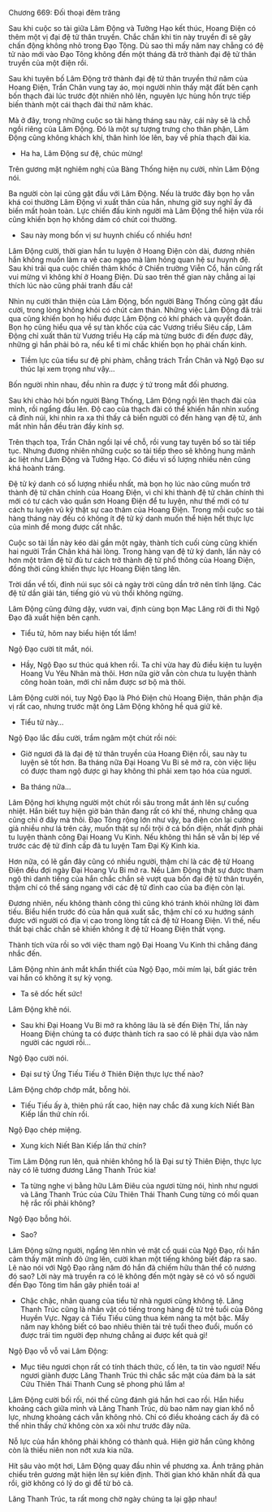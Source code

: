 




Chương 669: Đối thoại đêm trăng


Sau khi cuộc so tài giữa Lâm Động và Tưởng Hạo kết thúc, Hoang Điện có thêm một vị đại đệ tử thân truyền. Chắc chắn khi tin này truyền đi sẽ gây chấn động không nhỏ trong Đạo Tông. Dù sao thì mấy năm nay chẳng có đệ tử nào mới vào Đạo Tông không đến một tháng đã trở thành đại đệ tử thân truyền của một điện rồi.

Sau khi tuyên bố Lâm Động trở thành đại đệ tử thân truyền thứ năm của Hoang Điện, Trần Chân vung tay áo, mọi người nhìn thấy mặt đất bên cạnh bốn thạch đài lúc trước đột nhiên nhô lên, nguyên lực hùng hồn trực tiếp biến thành một cái thạch đài thứ năm khác.

Mà ở đây, trong những cuộc so tài hàng tháng sau này, cái này sẽ là chỗ ngồi riêng của Lâm Động. Đó là một sự tượng trưng cho thân phận, Lâm Động cũng không khách khí, thân hình lóe lên, bay về phía thạch đài kia.

- Ha ha, Lâm Động sư đệ, chúc mừng!

Trên gương mặt nghiêm nghị của Bàng Thống hiện nụ cười, nhìn Lâm Động nói.

Ba người còn lại cũng gật đầu với Lâm Động. Nếu là trước đây bọn họ vẫn khá coi thường Lâm Động vì xuất thân của hắn, nhưng giờ suy nghĩ ấy đã biến mất hoàn toàn. Lực chiến đấu kinh người mà Lâm Động thể hiện vừa rồi cũng khiến bọn họ không dám có chút coi thường.

- Sau này mong bốn vị sư huynh chiếu cố nhiều hơn!

Lâm Động cười, thời gian hắn tu luyện ở Hoang Điện còn dài, đương nhiên hắn không muốn làm ra vẻ cao ngạo mà làm hỏng quan hệ sư huynh đệ. Sau khi trải qua cuộc chiến thảm khốc ở Chiến trường Viễn Cổ, hắn cũng rất vui mừng vì không khí ở Hoang Điện. Dù sao trên thế gian này chẳng ai lại thích lúc nào cũng phải tranh đấu cả!

Nhìn nụ cười thân thiện của Lâm Động, bốn người Bàng Thống cũng gật đầu cười, trong lòng không khỏi có chút cảm thán. Những việc Lâm Động đã trải qua cũng khiến bọn họ hiểu được Lâm Động có khí phách và quyết đoán. Bọn họ cũng hiểu qua về sự tàn khốc của các Vương triều Siêu cấp, Lâm Động chỉ xuất thân từ Vương triều Hạ cấp mà từng bước đi đến được đây, những gì hắn phải bỏ ra, nếu kể tỉ mỉ chắc khiến bọn họ phải chấn kinh.

- Tiềm lực của tiểu sư đệ phi phàm, chẳng trách Trần Chân và Ngộ Đạo sư thúc lại xem trọng như vậy…

Bốn người nhìn nhau, đều nhìn ra được ý tứ trong mắt đối phương.

Sau khi chào hỏi bốn người Bàng Thống, Lâm Động ngồi lên thạch đài của mình, rồi ngẩng đầu lên. Độ cao của thạch đài có thể khiến hắn nhìn xuống cả đỉnh núi, khi nhìn ra xa thì thấy cả biển người có đến hàng vạn đệ tử, ánh mắt nhìn hắn đều tràn đầy kính sợ.

Trên thạch tọa, Trần Chân ngồi lại về chỗ, rồi vung tay tuyên bố so tài tiếp tục. Nhưng đương nhiên những cuộc so tài tiếp theo sẽ không hung mãnh ác liệt như Lâm Động và Tưởng Hạo. Có điều vì số lượng nhiều nên cũng khá hoành tráng.

Đệ tử ký danh có số lượng nhiều nhất, mà bọn họ lúc nào cũng muốn trở thành đệ tử chân chính của Hoang Điện, vì chỉ khi thành đệ tử chân chính thì mới có tư cách vào quần sơn Hoang Điện để tu luyện, như thế mới có tư cách tu luyện vũ kỹ thật sự cao thâm của Hoang Điện. Trong mỗi cuộc so tài hàng tháng này đều có không ít đệ tử ký danh muốn thể hiện hết thực lực của mình để mong được cất nhắc.

Cuộc so tài lần này kéo dài gần một ngày, thành tích cuối cùng cũng khiến hai người Trần Chân khá hài lòng. Trong hàng vạn đệ tử ký danh, lần này có hơn một trăm đệ tử đủ tư cách trở thành đệ tử phổ thông của Hoang Điện, đồng thời cũng khiến thực lực Hoang Điện tăng lên.

Trời dần về tối, đỉnh núi sục sôi cả ngày trời cũng dần trở nên tĩnh lặng. Các đệ tử dần giải tán, tiếng gió vù vù thổi không ngừng.

Lâm Động cũng đứng dậy, vươn vai, định cùng bọn Mạc Lăng rời đi thì Ngộ Đạo đã xuất hiện bên cạnh.

- Tiểu tử, hôm nay biểu hiện tốt lắm!

Ngộ Đạo cười tít mắt, nói.

- Hầy, Ngộ Đạo sư thúc quá khen rồi. Ta chỉ vừa hay đủ điều kiện tu luyện Hoang Vu Yêu Nhãn mà thôi. Hơn nữa giờ vẫn còn chưa tu luyện thành công hoàn toàn, mới chỉ nắm được sơ bộ mà thôi.

Lâm Động cười nói, tuy Ngộ Đạo là Phó Điện chủ Hoang Điện, thân phận địa vị rất cao, nhưng trước mặt ông Lâm Động không hề quá giữ kẽ.

- Tiểu tử này…

Ngộ Đạo lắc đầu cười, trầm ngâm một chút rồi nói:

- Giờ ngươi đã là đại đệ tử thân truyền của Hoang Điện rồi, sau này tu luyện sẽ tốt hơn. Ba tháng nữa Đại Hoang Vu Bi sẽ mở ra, còn việc liệu có được tham ngộ được gì hay không thì phải xem tạo hóa của ngươi.

- Ba tháng nữa…

Lâm Động hơi khựng người một chút rồi sâu trong mắt ánh lên sự cuồng nhiệt. Hắn biết tuy hiện giờ bản thân đang rất có khí thế, nhưng chẳng qua cũng chỉ ở đây mà thôi. Đạo Tông rộng lớn như vậy, ba điện còn lại cường giả nhiều như lá trên cây, muốn thật sự nổi trội ở cả bốn điện, nhất định phải tu luyện thành công Đại Hoang Vu Kinh. Nếu không thì hắn sẽ vẫn bị lép vế trước các đệ tử đỉnh cấp đã tu luyện Tam Đại Kỳ Kinh kia.

Hơn nữa, có lẽ gần đây cũng có nhiều người, thậm chí là các đệ tử Hoang Điện đều đợi ngày Đại Hoang Vu Bi mở ra. Nếu Lâm Động thật sự được tham ngộ thì danh tiếng của hắn chắc chắn sẽ vượt qua bốn đại đệ tử thân truyền, thậm chí có thể sáng ngang với các đệ tử đỉnh cao của ba điện còn lại.

Đương nhiên, nếu không thành công thì cũng khó tránh khỏi những lời đàm tiếu. Biểu hiển trước đó của hắn quá xuất sắc, thậm chí có xu hướng sánh được với người có địa vị cao trong lòng tất cả đệ tử Hoang Điện. Vì thế, nếu thất bại chắc chắn sẽ khiến không ít đệ tử Hoang Điện thất vọng.

Thành tích vừa rồi so với việc tham ngộ Đại Hoang Vu Kinh thì chẳng đáng nhắc đến.

Lâm Động nhìn ánh mắt khẩn thiết của Ngộ Đạo, môi mím lại, bất giác trên vai hắn có không ít sự kỳ vọng.

- Ta sẽ dốc hết sức!

Lâm Động khẽ nói.

- Sau khi Đại Hoang Vu Bi mở ra không lâu là sẽ đến Điện Thí, lần này Hoang Điện chúng ta có được thành tích ra sao có lẽ phải dựa vào năm người các ngươi rồi…

Ngộ Đạo cười nói.

- Đại sư tỷ Ứng Tiếu Tiếu ở Thiên Điện thực lực thế nào?

Lâm Động chớp chớp mắt, bỗng hỏi.

- Tiếu Tiếu ấy à, thiên phú rất cao, hiện nay chắc đã xung kích Niết Bàn Kiếp lần thứ chín rồi.

Ngộ Đạo chép miệng.

- Xung kích Niết Bàn Kiếp lần thứ chín?

Tim Lâm Động run lên, quả nhiên không hổ là Đại sư tỷ Thiên Điện, thực lực này có lẽ tương đương Lăng Thanh Trúc kia!

- Ta từng nghe vị bằng hữu Lâm Điêu của ngươi từng nói, hình như ngươi và Lăng Thanh Trúc của Cửu Thiên Thái Thanh Cung từng có mối quan hệ rắc rối phải không?

Ngộ Đạo bỗng hỏi.

- Sao?

Lâm Động sững người, ngẩng lên nhìn vẻ mặt cổ quái của Ngộ Đạo, rồi hắn cảm thấy mặt mình đỏ ửng lên, cười khan một tiếng không biết đáp ra sao. Lẽ nào nói với Ngộ Đạo rằng năm đó hắn đã chiếm hữu thân thể cô nương đó sao? Lời này mà truyền ra có lẽ không đến một ngày sẽ có vô số người đến Đạo Tông tìm hắn gây phiền toái a!

- Chậc chậc, nhãn quang của tiểu tử nhà ngươi cũng không tệ. Lăng Thanh Trúc cũng là nhân vật có tiếng trong hàng đệ tử trẻ tuổi của Đông Huyền Vực. Ngay cả Tiếu Tiếu cũng thua kém nàng ta một bậc. Mấy năm nay không biết có bao nhiêu thiên tài trẻ tuổi theo đuổi, muốn có được trái tim người đẹp nhưng chẳng ai được kết quả gì!

Ngộ Đạo vỗ vỗ vai Lâm Động:

- Mục tiêu ngươi chọn rất có tính thách thức, cố lên, ta tin vào ngươi! Nếu ngươi giành được Lăng Thanh Trúc thì chắc sắc mặt của đám bà la sát Cửu Thiên Thái Thanh Cung sẽ phong phú lắm a!

Lâm Động cười bối rối, nói thế cũng đánh giá hắn hơi cao rồi. Hắn hiểu khoảng cách giữa mình và Lăng Thanh Trúc, dù bao năm nay gian khổ nỗ lực, nhưng khoảng cách vẫn không nhỏ. Chỉ có điều khoảng cách ấy đã có thể nhìn thấy chứ không còn xa xôi như trước đây nữa.

Nỗ lực của hắn không phải không có thành quả. Hiện giờ hắn cũng không còn là thiếu niên non nớt xưa kia nữa.

Hít sâu vào một hơi, Lâm Động quay đầu nhìn về phương xa. Ánh trăng phản chiếu trên gương mặt hiện lên sự kiên định. Thời gian khó khăn nhất đã qua rồi, giờ không có lý do gì để từ bỏ cả.

Lăng Thanh Trúc, ta rất mong chờ ngày chúng ta lại gặp nhau!




